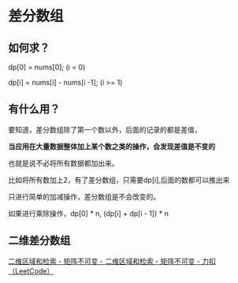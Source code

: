 # 差分数组

## 如何求？

dp[0] = nums[0];   (i = 0)

dp[i] = nums[i] - nums[i -1]; (i >= 1)

## 有什么用？

要知道，差分数组除了第一个数以外，后面的记录的都是差值，

**当应用在大量数据整体加上某个数之类的操作，会发现差值是不变的**

也就是说不必将所有数据都加出来。

比如将所有数加上2，有了差分数组，只需要dp[i],后面的数都可以推出来

只进行简单的加减操作，差分数组是不会改变的。

如果进行乘除操作，dp[0] * n,   (dp[i] + dp[i - 1]) * n



## 二维差分数组

[二维区域和检索 - 矩阵不可变 - 二维区域和检索 - 矩阵不可变 - 力扣（LeetCode）](https://leetcode.cn/problems/range-sum-query-2d-immutable/solution/er-wei-qu-yu-he-jian-suo-ju-zhen-bu-ke-b-2z5n/)

